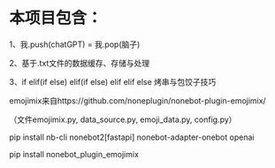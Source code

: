 # 本项目包含：

1、我.push(chatGPT) = 我.pop(脑子)

2、基于.txt文件的数据缓存、存储与处理

3、if elif(if else) elif(if else) elif elif else 烤串与包饺子技巧



emojimix来自https://github.com/noneplugin/nonebot-plugin-emojimix/

（文件emojimix.py, data_source.py, emoji_data.py, config.py）




pip install nb-cli  nonebot2[fastapi] nonebot-adapter-onebot openai

pip install nonebot_plugin_emojimix
